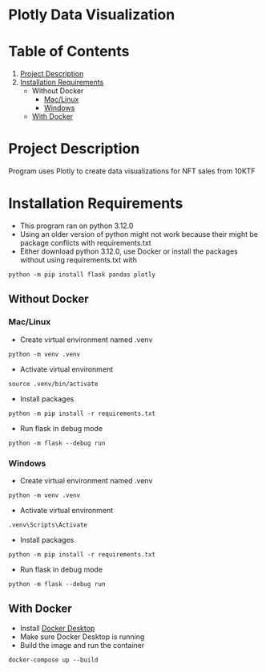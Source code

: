 # Plotly Data Visualization

# Table of Contents
<ol>
    <li>
        <a href="#project-description">Project Description</a>
    </li>
    <li>
        <a href="#installation-requirements">Installation Requirements</a>
        <ul>
            <li>Without Docker
                <ul>
                    <li><a href="#mac/linux">Mac/Linux</a></li>
                    <li><a href="#windows">Windows</a></li>
                </ul>
            </li>
            <li><a href="#with-docker">With Docker</a></li>
        </ul>
    </li>
</ol>

# Project Description
Program uses Plotly to create data visualizations for NFT sales from 10KTF

# Installation Requirements
- This program ran on python 3.12.0
- Using an older version of python might not work because their might be package conflicts with requirements.txt
- Either download python 3.12.0, use Docker or install the packages without using requirements.txt with
~~~
python -m pip install flask pandas plotly
~~~

## Without Docker

<!--Note Need to explicitly use h3 to link to this header -->
<h3 id="mac/linux">Mac/Linux</h3>

- Create virtual environment named .venv
~~~
python -m venv .venv 
~~~

- Activate virtual environment
~~~
source .venv/bin/activate
~~~

- Install packages
~~~
python -m pip install -r requirements.txt
~~~

- Run flask in debug mode
~~~
python -m flask --debug run
~~~ 

### Windows
- Create virtual environment named .venv
~~~
python -m venv .venv 
~~~

- Activate virtual environment
~~~
.venv\Scripts\Activate
~~~

- Install packages
~~~
python -m pip install -r requirements.txt
~~~

- Run flask in debug mode
~~~
python -m flask --debug run
~~~ 

## With Docker
- Install [Docker Desktop](https://www.docker.com/products/docker-desktop/)
- Make sure Docker Desktop is running
- Build the image and run the container
~~~
docker-compose up --build
~~~
